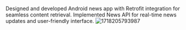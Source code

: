 Designed and developed Android news app with Retrofit integration for seamless content retrieval. Implemented News API for real-time news updates and user-friendly interface.
![1718205793987](https://github.com/user-attachments/assets/fdb0c838-bf04-4398-bd9d-582434bb0958)
